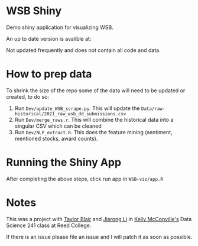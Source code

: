 # WSB Shiny
Demo shiny application for visualizing WSB.

An up to date version is avalible at: []()

Not updated frequently and does not contain all code and data. 

# How to prep data

To shrink the size of the repo some of the data will need to be updated or created, to do so:

1. Run `Dev/update_WSB_scrape.py`. This will update the `Data/raw-historical/2021_raw_wsb_dd_submissions.csv`
2. Run `Dev/merge_raws.r`. This will combine the historical data into a singular CSV which can be cleaned
3. Run `Dev/NLP_extract.R`. This does the feature mining (sentiment, mentioned stocks, award counts).

# Running the Shiny App

After completing the above steps, click run app in `WSB-viz/app.R`

# Notes

This was a project with [Taylor Blair](https://github.com/Goodernews) and [Jiarong Li](https://github.com/jialicatherine) in [Kelly McConville's](https://github.com/mcconvil) Data Science 241 class at Reed College.

If there is an issue please file an issue and I will patch it as soon as possible.
